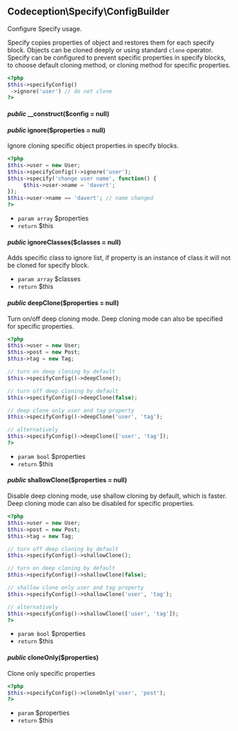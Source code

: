 
## Codeception\Specify\ConfigBuilder



Configure Specify usage.

Specify copies properties of object and restores them for each specify block.
Objects can be cloned deeply or using standard `clone` operator.
Specify can be configured to prevent specific properties in specify blocks, to choose default cloning method,
or cloning method for specific properties.

```php
<?php
$this->specifyConfig()
 ->ignore('user') // do not clone
?>
```
#### *public* __construct($config = null) 
#### *public* ignore($properties = null) 
Ignore cloning specific object properties in specify blocks.

```php
<?php
$this->user = new User;
$this->specifyConfig()->ignore('user');
$this->specify('change user name', function() {
     $this->user->name = 'davert';
});
$this->user->name == 'davert'; // name changed
?>
```

 * `param array` $properties
 * `return` $this

#### *public* ignoreClasses($classes = null) 
Adds specific class to ignore list, if property is an instance of class it will not be cloned for specify block.

 * `param array` $classes
 * `return` $this

#### *public* deepClone($properties = null) 
Turn on/off deep cloning mode.
Deep cloning mode can also be specified for specific properties.

```php
<?php
$this->user = new User;
$this->post = new Post;
$this->tag = new Tag;

// turn on deep cloning by default
$this->specifyConfig()->deepClone();

// turn off deep cloning by default
$this->specifyConfig()->deepClone(false);

// deep clone only user and tag property
$this->specifyConfig()->deepClone('user', 'tag');

// alternatively
$this->specifyConfig()->deepClone(['user', 'tag']);
?>
```

 * `param bool` $properties
 * `return` $this

#### *public* shallowClone($properties = null) 
Disable deep cloning mode, use shallow cloning by default, which is faster.
Deep cloning mode can also be disabled for specific properties.

```php
<?php
$this->user = new User;
$this->post = new Post;
$this->tag = new Tag;

// turn off deep cloning by default
$this->specifyConfig()->shallowClone();

// turn on deep cloning by default
$this->specifyConfig()->shallowClone(false);

// shallow clone only user and tag property
$this->specifyConfig()->shallowClone('user', 'tag');

// alternatively
$this->specifyConfig()->shallowClone(['user', 'tag']);
?>
```

 * `param bool` $properties
 * `return` $this

#### *public* cloneOnly($properties) 
Clone only specific properties

```php
<?php
$this->specifyConfig()->cloneOnly('user', 'post');
?>
```

 * `param` $properties
 * `return` $this

